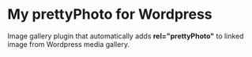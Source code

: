 # My prettyPhoto for Wordpress
Image gallery plugin that automatically adds <b>rel="prettyPhoto"</b> to linked image from Wordpress media gallery.

